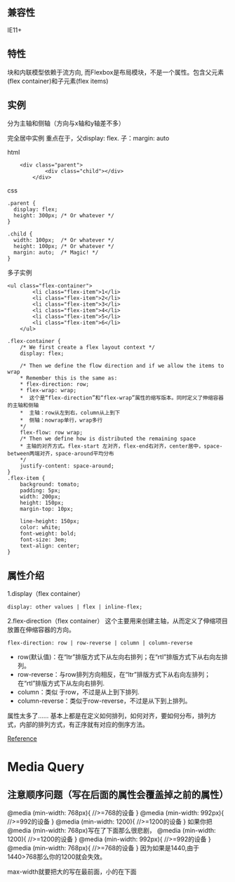 ## 兼容性
IE11+

## 特性
块和内联模型依赖于流方向, 而Flexbox是布局模块，不是一个属性。包含父元素(flex container)和子元素(flex items)

## 实例
分为主轴和侧轴（方向与x轴和y轴差不多）

完全居中实例
重点在于，父display: flex. 子：margin: auto

html
```
    <div class="parent">
            <div class="child"></div>
        </div>
```
css
```
.parent {
  display: flex;
  height: 300px; /* Or whatever */
}

.child {
  width: 100px;  /* Or whatever */
  height: 100px; /* Or whatever */
  margin: auto;  /* Magic! */
}
```

多子实例
```
<ul class="flex-container">
        <li class="flex-item">1</li>
        <li class="flex-item">2</li>
        <li class="flex-item">3</li>
        <li class="flex-item">4</li>
        <li class="flex-item">5</li>
        <li class="flex-item">6</li>
    </ul>

.flex-container {
    /* We first create a flex layout context */
    display: flex;

    /* Then we define the flow direction and if we allow the items to wrap 
    * Remember this is the same as:
    * flex-direction: row;
    * flex-wrap: wrap;
    *  这个是“flex-direction”和“flex-wrap”属性的缩写版本。同时定义了伸缩容器的主轴和侧轴
    *  主轴：row从左到右，column从上到下
    *  侧轴：nowrap单行，wrap多行
    */
    flex-flow: row wrap;
    /* Then we define how is distributed the remaining space
    * 主轴的对齐方式。flex-start 左对齐，flex-end右对齐，center居中，space-between两端对齐，space-around平均分布
    */
    justify-content: space-around;
}
.flex-item {
    background: tomato;
    padding: 5px;
    width: 200px;
    height: 150px;
    margin-top: 10px;

    line-height: 150px;
    color: white;
    font-weight: bold;
    font-size: 3em;
    text-align: center;
}
```

## 属性介绍
1.display（flex container）
```
display: other values | flex | inline-flex;
```
2.flex-direction（flex container）
这个主要用来创建主轴，从而定义了伸缩项目放置在伸缩容器的方向。
```
flex-direction: row | row-reverse | column | column-reverse
```

* row(默认值)：在“ltr”排版方式下从左向右排列；在“rtl”排版方式下从右向左排列。
* row-reverse：与row排列方向相反，在“ltr”排版方式下从右向左排列；在“rtl”排版方式下从左向右排列.
* column：类似 于row，不过是从上到下排列.
* column-reverse：类似于row-reverse，不过是从下到上排列。

属性太多了……
基本上都是在定义如何排列，如何对齐，要如何分布，排列方式，内部的排列方式，有正序就有对应的倒序方法。


[Reference](https://segmentfault.com/a/1190000002910324#articleHeader5)


# Media Query
## 注意顺序问题（写在后面的属性会覆盖掉之前的属性）
@media (min-width: 768px){ //>=768的设备 }
@media (min-width: 992px){ //>=992的设备 }
@media (min-width: 1200){ //>=1200的设备 }
如果你把@media (min-width: 768px)写在了下面那么很悲剧，
@media (min-width: 1200){ //>=1200的设备 }
@media (min-width: 992px){ //>=992的设备 }
@media (min-width: 768px){ //>=768的设备 }
因为如果是1440,由于1440>768那么你的1200就会失效。

max-width就要把大的写在最前面，小的在下面